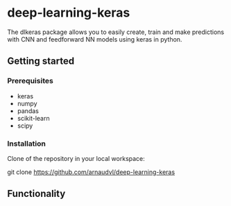 # deep-learning-keras
The dlkeras package allows you to easily create, train and make predictions with CNN and feedforward NN models using keras in python.

## Getting started

### Prerequisites

  - keras
  - numpy
  - pandas
  - scikit-learn
  - scipy

### Installation

Clone of the repository in your local workspace:

git clone https://github.com/arnaudvl/deep-learning-keras

## Functionality
